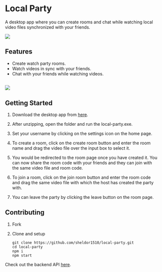 # Local Party
A desktop app where you can create rooms and chat while watching local video files synchronized with your friends.

<img src="https://cdn.discordapp.com/attachments/751511569971675216/830356362210574336/unknown.png"/><br>

## Features

- Create watch party rooms.
- Watch videos in sync with your friends.
- Chat with your friends while watching videos.

## <img src="https://cdn.discordapp.com/attachments/751511569971675216/830356027929133067/unknown.png"/>

## Getting Started

1) Download the desktop app from [here](https://drive.google.com/drive/folders/13jePWcpD6dJqrYY4W7FPAUeV7qY7FFFA?usp=sharing).

2) After unzipping, open the folder and run the local-party.exe.

3) Set your username by clicking on the settings icon on the home page.

4) To create a room, click on the create room button and enter the room name and drag the video file over the input box to select it. 

5) You would be redirected to the room page once you have created it. You can now share the room code with your friends and they can join with the same video file and room code.

6) To join a room, click on the join room button and enter the room code and drag the same video file with which the host has created the party with.

7) You can leave the party by clicking the leave button on the room page.

## Contributing

1) Fork
2) Clone and setup

    ``` 
    git clone https://github.com/sheldor1510/local-party.git
    cd local-party
    npm i
    npm start
    ```

Check out the backend API [here](https://github.com/sheldor1510/local-party-api).

